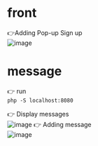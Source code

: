 # front
👉Adding Pop-up Sign up  
![image](https://user-images.githubusercontent.com/21148133/169268244-7ad95dec-d40e-4026-af6a-aada6350c013.png)

# message
👉 run  
``php -S localhost:8080`` 

👉 Display messages  
![image](https://user-images.githubusercontent.com/21148133/169268046-f0fb16c4-faa0-40d6-be69-d93eb01b9d11.png)
👉 Adding message  
![image](https://user-images.githubusercontent.com/21148133/169268077-5b7cfce8-6b73-48b3-a4ea-1074f9b4e04e.png)
